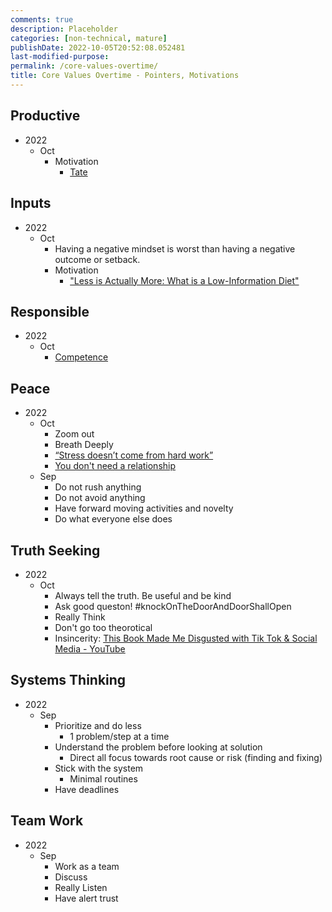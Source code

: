 ```yaml
---
comments: true
description: Placeholder 
categories: [non-technical, mature]
publishDate: 2022-10-05T20:52:08.052481
last-modified-purpose:
permalink: /core-values-overtime/
title: Core Values Overtime - Pointers, Motivations
---        
```


## Productive
- 2022
    - Oct
        - Motivation
            - [Tate](https://www.instagram.com/reel/CiyHB24KRF-/?igshid=MDJmNzVkMjY%3D)

## Inputs
- 2022
    - Oct
        - Having a negative mindset is worst than having a negative outcome or setback.
        - Motivation
            - ["Less is Actually More: What is a Low-Information Diet"](https://www.instagram.com/reel/CjF-IeEpGFN/?igshid=MDJmNzVkMjY%3D)

## **Responsible**
- 2022
    - Oct
        - [Competence](https://www.instagram.com/reel/CjKGNHHIr0K/?igshid=MDJmNzVkMjY%3D)

## Peace
- 2022
    - Oct
        - Zoom out
        - Breath Deeply
        - [“Stress doesn’t come from hard work”](https://www.instagram.com/reel/CjGrrdegCZ4/?igshid=MDJmNzVkMjY%3D)
        - [You don't need a relationship](https://www.instagram.com/reel/CjDnf8ZDIOa/?igshid=MDJmNzVkMjY%3D)
    - Sep
        - Do not rush anything
        - Do not avoid anything
        - Have forward moving activities and novelty
        - Do what everyone else does
    
## Truth Seeking
- 2022
    - Oct
        - Always tell the truth. Be useful and be kind
        - Ask good queston! #knockOnTheDoorAndDoorShallOpen
        - Really Think
        - Don't go too theorotical
        - Insincerity: [This Book Made Me Disgusted with Tik Tok & Social Media - YouTube](https://www.youtube.com/watch?v=IwKUirWg3eA)

## Systems Thinking
- 2022
    - Sep
        - Prioritize and do less
            - 1 problem/step at a time
        - Understand the problem before looking at solution
            - Direct all focus towards root cause or risk (finding and fixing)
        - Stick with the system
            - Minimal routines
        - Have deadlines

## Team Work
- 2022
    - Sep
        - Work as a team
        - Discuss
        - Really Listen
        - Have alert trust